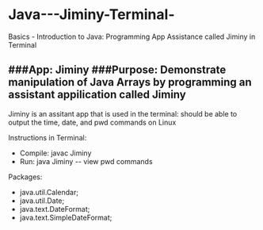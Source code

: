 # Java---Jiminy-Terminal-
Basics - Introduction to Java: Programming App Assistance called Jiminy in Terminal

###App: Jiminy
###Purpose: Demonstrate manipulation of Java Arrays by programming an assistant appilication called Jiminy
-------------------------------------------------------------------------
Jiminy is an assitant app that is used in the terminal: should be able to
output the time, date, and pwd commands on Linux

Instructions in Terminal:
   * Compile: javac Jiminy
   * Run: java Jiminy
   -- view pwd commands  

Packages:
* java.util.Calendar;
* java.util.Date;
* java.text.DateFormat;
* java.text.SimpleDateFormat;
